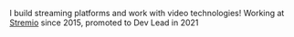 I build streaming platforms and work with video technologies! Working at <a href="https://stremio.com/" class="green-links" target="_blank">Stremio</a> since 2015, promoted to Dev Lead in 2021

<!--
**jaruba/jaruba** is a ✨ _special_ ✨ repository because its `README.md` (this file) appears on your GitHub profile.

Here are some ideas to get you started:

- 🔭 I’m currently working on ...
- 🌱 I’m currently learning ...
- 👯 I’m looking to collaborate on ...
- 🤔 I’m looking for help with ...
- 💬 Ask me about ...
- 📫 How to reach me: ...
- 😄 Pronouns: ...
- ⚡ Fun fact: ...
-->
